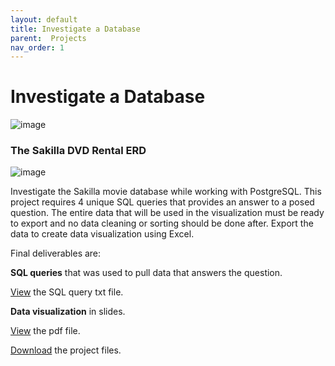 ```yaml
---
layout: default
title: Investigate a Database
parent:  Projects
nav_order: 1
---
```


# Investigate a Database

![image](/project1/images/8.gif)

### The Sakilla DVD Rental ERD

![image](/project1/images/9.png)

Investigate the Sakilla movie database while working with PostgreSQL. This project requires 4 unique SQL queries that provides an answer to a posed question. The entire data that will be used in the visualization must be ready to export and no data cleaning or sorting should be done after. Export the data to create data visualization using Excel.

Final deliverables are:

**SQL queries** that was used to pull data that answers the question.

[View](/project1/sql_project/queries.txt) the SQL query txt file.

**Data visualization** in slides.

[View](/project1/sql_project/report.pdf) the pdf file.

[Download](https://github.com/m-soro/Data-Science-with-Python/tree/main/projects/project1/sql_project) the project files.
